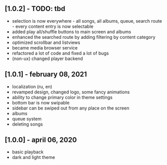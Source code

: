 ## [1.0.2] - TODO: tbd

- selection is now everywhere - all songs, all albums, queue, search route - every content entry is now selectable
- added play all/shuffle buttons to main screen and albums
- enhanced the searched route by adding filtering by content category
- optimized scrollbar and listviews
- became media browser service
- refactored a lot of code and fixed a lot of bugs
- (non-ux) changed player backend

## [1.0.1] - february 08, 2021

- localization (ru, en)
- revamped design, changed logo, some fancy animations
- ability to change primary color in theme settings
- bottom bar is now swipable
- sidebar can be swiped out from any place on the screen
- albums
- queue system
- deleting songs

## [1.0.0] - april 06, 2020

- basic playback
- dark and light theme